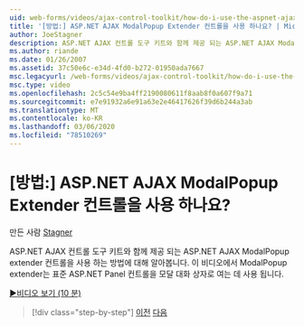 ```yaml
---
uid: web-forms/videos/ajax-control-toolkit/how-do-i-use-the-aspnet-ajax-modalpopup-extender-control
title: '[방법:] ASP.NET AJAX ModalPopup Extender 컨트롤을 사용 하나요? | Microsoft Docs'
author: JoeStagner
description: ASP.NET AJAX 컨트롤 도구 키트와 함께 제공 되는 ASP.NET AJAX ModalPopup extender 컨트롤을 사용 하는 방법에 대해 알아봅니다. 이 비디오에서는 ModalPopup extender를 사용 합니다.
ms.author: riande
ms.date: 01/26/2007
ms.assetid: 37c50e6c-e34d-4fd0-b272-01950ada7667
msc.legacyurl: /web-forms/videos/ajax-control-toolkit/how-do-i-use-the-aspnet-ajax-modalpopup-extender-control
msc.type: video
ms.openlocfilehash: 2c5c54e9ba4ff2190080611f8aab8f0a607f9a71
ms.sourcegitcommit: e7e91932a6e91a63e2e46417626f39d6b244a3ab
ms.translationtype: MT
ms.contentlocale: ko-KR
ms.lasthandoff: 03/06/2020
ms.locfileid: "78510269"
---
```

# <a name="how-do-i-use-the-aspnet-ajax-modalpopup-extender-control"></a>[방법:] ASP.NET AJAX ModalPopup Extender 컨트롤을 사용 하나요?

만든 사람 [Stagner](https://github.com/JoeStagner)

ASP.NET AJAX 컨트롤 도구 키트와 함께 제공 되는 ASP.NET AJAX ModalPopup extender 컨트롤을 사용 하는 방법에 대해 알아봅니다. 이 비디오에서 ModalPopup extender는 표준 ASP.NET Panel 컨트롤을 모달 대화 상자로 여는 데 사용 됩니다.

[&#9654;비디오 보기 (10 분)](https://channel9.msdn.com/Blogs/ASP-NET-Site-Videos/how-do-i-use-the-aspnet-ajax-modalpopup-extender-control)

> [!div class="step-by-step"]
> [이전](how-do-i-use-the-aspnet-ajax-popup-control-extender.md)
> [다음](how-do-i-use-the-aspnet-ajax-alwaysvisible-control-extender.md)
